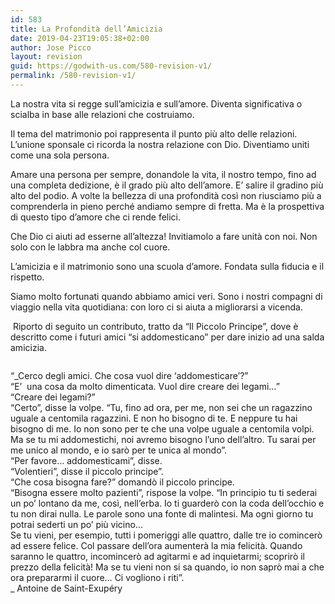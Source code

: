 ```yaml
---
id: 583
title: La Profondità dell’Amicizia
date: 2019-04-23T19:05:38+02:00
author: Jose Picco
layout: revision
guid: https://godwith-us.com/580-revision-v1/
permalink: /580-revision-v1/
---
```

La nostra vita si regge sull’amicizia e sull’amore. Diventa significativa o scialba in base alle relazioni che costruiamo. 

Il tema del matrimonio poi rappresenta il punto più alto delle relazioni. L’unione sponsale ci ricorda la nostra relazione con Dio. Diventiamo uniti come una sola persona.

Amare una persona per sempre, donandole la vita, il nostro tempo, fino ad una completa dedizione, è il grado più alto dell’amore. E’ salire il gradino più alto del podio. A volte la bellezza di una profondità così non riusciamo più a comprenderla in pieno perché andiamo sempre di fretta. Ma è la prospettiva di questo tipo d’amore che ci rende felici. 

Che Dio ci aiuti ad esserne all’altezza! Invitiamolo a fare unità con noi. Non solo con le labbra ma anche col cuore. 

L’amicizia e il matrimonio sono una scuola d’amore. Fondata sulla fiducia e il rispetto.

Siamo molto fortunati quando abbiamo amici veri. Sono i nostri compagni di viaggio nella vita quotidiana: con loro ci si aiuta a migliorarsi a vicenda.

&nbsp;Riporto di seguito un contributo, tratto da “Il Piccolo Principe”, dove è descritto come i futuri amici “si addomesticano” per dare inizio ad una salda amicizia.<figure class="wp-block-image">

<img src="https://godwith-us.com/wp-content/uploads/2019/04/amicizia1-1.jpg" alt="" class="wp-image-581" srcset="https://incercadidio.com/wp-content/uploads/2019/04/amicizia1-1.jpg 624w, https://incercadidio.com/wp-content/uploads/2019/04/amicizia1-1-300x179.jpg 300w" sizes="(max-width: 624px) 100vw, 624px" /> </figure> 

&#8220;_Cerco degli amici. Che cosa vuol dire ‘addomesticare’?&#8221;  
&#8220;E&#8217;&nbsp; una cosa da molto dimenticata. Vuol dire creare dei legami&#8230;&#8221;  
&#8220;Creare dei legami?&#8221;  
&#8220;Certo&#8221;, disse la volpe. &#8220;Tu, fino ad ora, per me, non sei che un ragazzino uguale a centomila ragazzini. E non ho bisogno di te. E neppure tu hai bisogno di me. Io non sono per te che una volpe uguale a centomila volpi. Ma se tu mi addomestichi, noi avremo bisogno l&#8217;uno dell&#8217;altro. Tu sarai per me unico al mondo, e io sarò per te unica al mondo&#8221;.  
&#8220;Per favore&#8230; addomesticami&#8221;, disse.  
&#8220;Volentieri&#8221;, disse il piccolo principe&#8221;.  
&#8220;Che cosa bisogna fare?&#8221; domandò il piccolo principe.  
&#8220;Bisogna essere molto pazienti&#8221;, rispose la volpe. &#8220;In principio tu ti sederai un po&#8217; lontano da me, così, nell&#8217;erba. Io ti guarderò con la coda dell&#8217;occhio e tu non dirai nulla. Le parole sono una fonte di malintesi. Ma ogni giorno tu potrai sederti un po&#8217; più vicino&#8230;  
Se tu vieni, per esempio, tutti i pomeriggi alle quattro, dalle tre io comincerò ad essere felice. Col passare dell&#8217;ora aumenterà la mia felicità. Quando saranno le quattro, incomincerò ad agitarmi e ad inquietarmi; scoprirò il prezzo della felicità! Ma se tu vieni non si sa quando, io non saprò mai a che ora prepararmi il cuore&#8230; Ci vogliono i riti&#8221;.  
_ Antoine de Saint-Exupéry